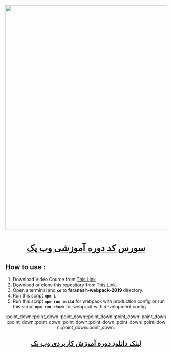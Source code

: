 <p align="center"><img src="https://raw.githubusercontent.com/webpack/media/master/logo/logo-on-white-bg.png" width="700"></p>

# <P align="center"><a href="https://faranesh.com/author/khani">سورس کد دوره آموزشی وب پک</a></p>

## How to use :

1. Download Video Cource from [This Link](https://faranesh.com/web/18371-webpack)
1. Download or clone this repository from [This Link](https://github.com/Bahman-Khani/faranesh-webpack-2019/archive/master.zip).
1. Open a terminal and **`cd`** to **faranesh-webpack-2019** directory.
1. Run this script **`npm i`**
1. Run this script **`npm run build`**  for webpack with production config or run this script **`npm run check`** for webpack with development config

<p align="center">:point_down::point_down::point_down::point_down::point_down::point_down::point_down::point_down::point_down::point_down::point_down::point_down::point_down::point_down:</p>

## <P align="center"><a href="https://faranesh.com/web/18371-webpack" alt="دوره آموزشی وب پک">لینک دانلود دوره آموزش  کاربردی وب پک</a></p>

